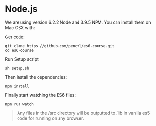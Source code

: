 # Node.js

We are using version 6.2.2 Node and 3.9.5 NPM. You can install them on Mac OSX with:

Get code:

```unix
git clone https://github.com/pencyl/es6-course.git
cd es6-course
```

Run Setup script:

```unix
sh setup.sh
```

Then install the dependencies:

```unix
npm install
```

Finally start watching the ES6 files:

```unix
npm run watch
```

> Any files in the /src directory will be outputted to /lib in vanilla es5 code for running on any browser.
